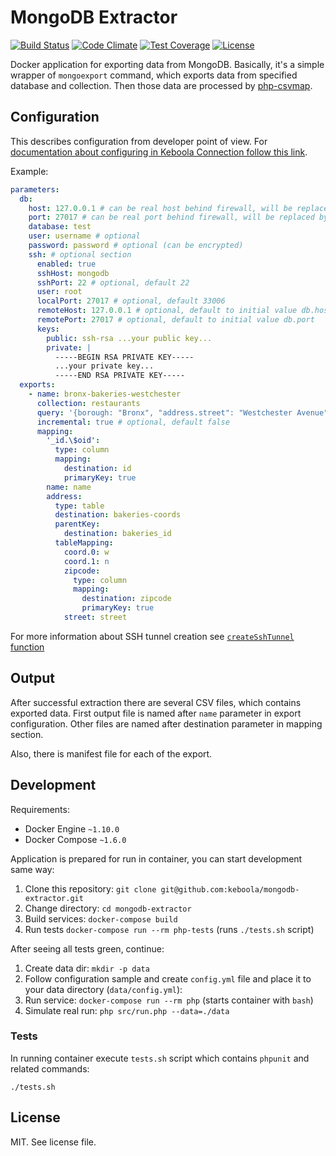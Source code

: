 # MongoDB Extractor

[![Build Status](https://travis-ci.org/keboola/mongodb-extractor.svg?branch=master)](https://travis-ci.org/keboola/mongodb-extractor)
[![Code Climate](https://codeclimate.com/github/keboola/mongodb-extractor/badges/gpa.svg)](https://codeclimate.com/github/keboola/mongodb-extractor)
[![Test Coverage](https://codeclimate.com/github/keboola/mongodb-extractor/badges/coverage.svg)](https://codeclimate.com/github/keboola/mongodb-extractor/coverage)
[![License](https://img.shields.io/badge/license-MIT-blue.svg)](https://github.com/keboola/mongodb-extractor/blob/master/LICENSE.md)

Docker application for exporting data from MongoDB. Basically, it's a simple wrapper of `mongoexport`
command, which exports data from specified database and collection. Then those data are processed by
[php-csvmap](https://github.com/keboola/php-csvmap).

## Configuration

This describes configuration from developer point of view. For [documentation about configuring in
Keboola Connection follow this link](https://github.com/keboola/mongodb-extractor/blob/master/UI.md).

Example:

```yaml
parameters:
  db:
    host: 127.0.0.1 # can be real host behind firewall, will be replaced by 127.0.0.1
    port: 27017 # can be real port behind firewall, will be replaced by ssh.localPort
    database: test
    user: username # optional
    password: password # optional (can be encrypted)
    ssh: # optional section
      enabled: true
      sshHost: mongodb
      sshPort: 22 # optional, default 22
      user: root
      localPort: 27017 # optional, default 33006
      remoteHost: 127.0.0.1 # optional, default to initial value db.host
      remotePort: 27017 # optional, default to initial value db.port
      keys:
        public: ssh-rsa ...your public key...
        private: |
          -----BEGIN RSA PRIVATE KEY-----
          ...your private key...
          -----END RSA PRIVATE KEY-----
  exports:
    - name: bronx-bakeries-westchester
      collection: restaurants
      query: '{borough: "Bronx", "address.street": "Westchester Avenue"}' # optional
      incremental: true # optional, default false
      mapping:
        '_id.\$oid':
          type: column
          mapping:
            destination: id
            primaryKey: true
        name: name
        address:
          type: table
          destination: bakeries-coords
          parentKey:
            destination: bakeries_id
          tableMapping:
            coord.0: w
            coord.1: n
            zipcode:
              type: column
              mapping:
                destination: zipcode
                primaryKey: true
            street: street
```
For more information about SSH tunnel creation see [`createSshTunnel` function](https://github.com/keboola/db-extractor-common/blob/8e66dc9/src/Keboola/DbExtractor/Extractor/Extractor.php#L47)

## Output

After successful extraction there are several CSV files, which contains exported data. First output
file is named after `name` parameter in export configuration. Other files are named after destination
parameter in mapping section.

Also, there is manifest file for each of the export.

## Development

Requirements:

- Docker Engine `~1.10.0`
- Docker Compose `~1.6.0`

Application is prepared for run in container, you can start development same way:

1. Clone this repository: `git clone git@github.com:keboola/mongodb-extractor.git`
2. Change directory: `cd mongodb-extractor`
3. Build services: `docker-compose build`
4. Run tests `docker-compose run --rm php-tests` (runs `./tests.sh` script)

After seeing all tests green, continue:

1. Create data dir: `mkdir -p data`
2. Follow configuration sample and create `config.yml` file and place it to your data directory (`data/config.yml`):
3. Run service: `docker-compose run --rm php` (starts container with `bash`)
4. Simulate real run: `php src/run.php --data=./data`

### Tests

In running container execute `tests.sh` script which contains `phpunit` and related commands:

```console
./tests.sh
```

## License

MIT. See license file.
